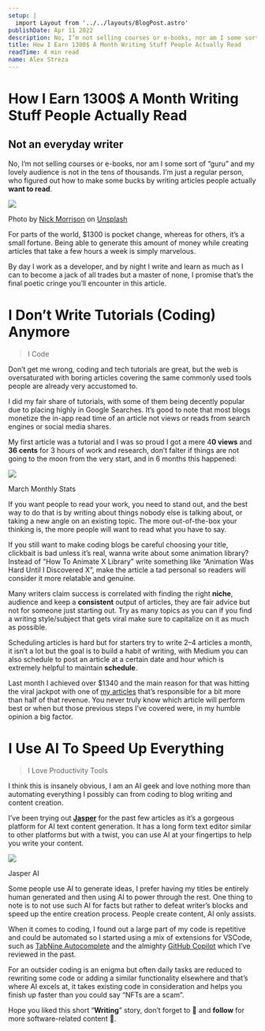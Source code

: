 ```yaml
---
setup: |
  import Layout from '../../layouts/BlogPost.astro'
publishDate: Apr 11 2022
description: No, I’m not selling courses or e-books, nor am I some sort of “guru” and my lovely audience is not in the tens of thousands. I’m just a regular person, who figured out how to make some bucks by…
title: How I Earn 1300$ A Month Writing Stuff People Actually Read
readTime: 4 min read
name: Alex Streza
---
```


# How I Earn 1300$ A Month Writing Stuff People Actually Read

## Not an everyday writer

No, I’m not selling courses or e-books, nor am I some sort of “guru” and my lovely audience is not in the tens of thousands. I’m just a regular person, who figured out how to make some bucks by writing articles people actually **want to read**.

![](https://miro.medium.com/max/700/0*bbns4OUOBLnneDET)

Photo by [Nick Morrison](https://unsplash.com/@nickmorrison?utm_source=medium&utm_medium=referral) on [Unsplash](https://unsplash.com?utm_source=medium&utm_medium=referral)

For parts of the world, $1300 is pocket change, whereas for others, it’s a small fortune. Being able to generate this amount of money while creating articles that take a few hours a week is simply marvelous.

By day I work as a developer, and by night I write and learn as much as I can to become a jack of all trades but a master of none, I promise that’s the final poetic cringe you’ll encounter in this article.

# I Don’t Write Tutorials (Coding) Anymore

> I Code

Don’t get me wrong, coding and tech tutorials are great, but the web is oversaturated with boring articles covering the same commonly used tools people are already very accustomed to.

I did my fair share of tutorials, with some of them being decently popular due to placing highly in Google Searches. It’s good to note that most blogs monetize the in-app read time of an article not views or reads from search engines or social media shares.

My first article was a tutorial and I was so proud I got a mere 4**0 views** and **36 cents** for 3 hours of work and research, don’t falter if things are not going to the moon from the very start, and in 6 months this happened:

![](https://miro.medium.com/max/468/1*gKY0NHeJ2OrhDtJms0Tm1A.png)

March Monthly Stats

If you want people to read your work, you need to stand out, and the best way to do that is by writing about things nobody else is talking about, or taking a new angle on an existing topic. The more out-of-the-box your thinking is, the more people will want to read what you have to say.

If you still want to make coding blogs be careful choosing your title, clickbait is bad unless it’s real, wanna write about some animation library? Instead of “How To Animate X Library” write something like “Animation Was Hard Until I Discovered X”, make the article a tad personal so readers will consider it more relatable and genuine.

Many writers claim success is correlated with finding the right **niche**, audience and keep a **consistent** output of articles, they are fair advice but not for someone just starting out. Try as many topics as you can if you find a writing style/subject that gets viral make sure to capitalize on it as much as possible.

Scheduling articles is hard but for starters try to write 2–4 articles a month, it isn’t a lot but the goal is to build a habit of writing, with Medium you can also schedule to post an article at a certain date and hour which is extremely helpful to maintain **schedule**.

Last month I achieved over $1340 and the main reason for that was hitting the viral jackpot with one of [my articles](https://javascript.plainenglish.io/i-deep-faked-myself-in-every-meeting-for-a-whole-week-23901deed017) that’s responsible for a bit more than half of that revenue. You never truly know which article will perform best or when but those previous steps I’ve covered were, in my humble opinion a big factor.

# I Use AI To Speed Up Everything

> I Love Productivity Tools

I think this is insanely obvious, I am an AI geek and love nothing more than automating everything I possibly can from coding to blog writing and content creation.

I’ve been trying out [**Jasper**](https://jasper.ai/) for the past few articles as it’s a gorgeous platform for AI text content generation. It has a long form text editor similar to other platforms but with a twist, you can use AI at your fingertips to help you write your content.

![](https://miro.medium.com/max/700/1*7zrNj8UAze0E0-gAK743fQ.png)

Jasper AI

Some people use AI to generate ideas, I prefer having my titles be entirely human generated and then using AI to power through the rest. One thing to note is to not use such AI for facts but rather to defeat writer’s blocks and speed up the entire creation process. People create content, AI only assists.

When it comes to coding, I found out a large part of my code is repetitive and could be automated so I started using a mix of extensions for VSCode, such as [TabNine Autocomplete](https://www.tabnine.com/?utm_term=&utm_source=google.com&utm_medium=cpc&utm_campaign=14854202152&utm_content=) and the almighty [GitHub Copilot](https://copilot.github.com/) which I’ve reviewed in the past.

For an outsider coding is an enigma but often daily tasks are reduced to rewriting some code or adding a similar functionality elsewhere and that’s where AI excels at, it takes existing code in consideration and helps you finish up faster than you could say “NFTs are a scam”.

Hope you liked this short “**Writing**” story, don’t forget to 👏 and **follow** for more software-related content 🚀.
